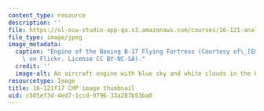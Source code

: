 ```yaml
---
content_type: resource
description: ''
file: https://ol-ocw-studio-app-qa.s3.amazonaws.com/courses/16-121-analytical-subsonic-aerodynamics-fall-2017/c505ef3d4ed71ccd979633a287b53ba0_16-121f17-th.jpg
file_type: image/jpeg
image_metadata:
  caption: "Engine of the Boeing B-17 Flying Fortress (Courtesy of\_[Emmanuel\_Marion](https://www.flickr.com/photos/nikkormat777/6137054828/in/photostream/)\
    \ on Flickr. License CC BY-NC-SA)."
  credit: ''
  image-alt: An aircraft engine with blue sky and white clouds in the background
resourcetype: Image
title: 16-121f17 CHP image thumbnail
uid: c505ef3d-4ed7-1ccd-9796-33a287b53ba0
---
```

